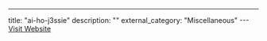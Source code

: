 ---
title: "ai-ho-j3ssie"
description: ""
external_category: "Miscellaneous"
---[Visit Website](https://github.com/ai-ho-j3ssie)

